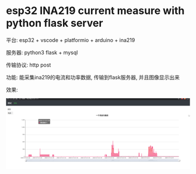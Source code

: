 # esp32 INA219 current measure with python flask server

平台: esp32 + vscode + platformio + arduino + ina219

服务器: python3 flask + mysql

传输协议: http post

功能:  能采集ina219的电流和功率数据, 传输到flask服务器, 并且图像显示出来

效果:

![image-20201215221140808](README.assets/image-20201215221140808.png)